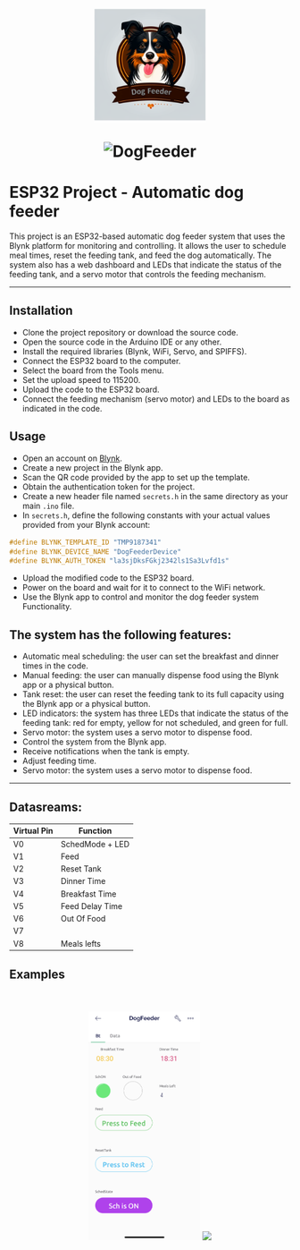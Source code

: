 <h1 align="center">
  <br>
 <img src="https://github.com/DogFeederDevelopers/Dog-Feeder/blob/ESP32Version/Other/Logos/dogfeederLogo.png"  alt="The Dog Feeder" width="200"></a>

  <br>
  <p align="center"> <img src="https://komarev.com/ghpvc/?username=Dog-Feeder&label=Repo%20views&color=0e75b6&style=flat" alt="DogFeeder" /> </p>

# ESP32 Project - Automatic dog feeder

This project is an ESP32-based automatic dog feeder system that uses the Blynk platform for monitoring and controlling. It allows the user to schedule meal times, reset the feeding tank, and feed the dog automatically. The system also has a web dashboard and LEDs that indicate the status of the feeding tank, and a servo motor that controls the feeding mechanism.

___

## Installation

* Clone the project repository or download the source code.
* Open the source code in the Arduino IDE or any other.
* Install the required libraries (Blynk, WiFi, Servo, and SPIFFS).
* Connect the ESP32 board to the computer.
* Select the board from the Tools menu.
* Set the upload speed to 115200.
* Upload the code to the ESP32 board.
* Connect the feeding mechanism (servo motor) and LEDs to the board as indicated in the code.

## Usage
* Open an account on [Blynk](www.blynk.com).
* Create a new project in the Blynk app.
* Scan the QR code provided by the app to set up the template.
* Obtain the authentication token for the project.
* Create a new header file named `secrets.h` in the same directory as your main `.ino` file.
* In `secrets.h`, define the following constants with your actual values provided from your Blynk account:
```cpp
#define BLYNK_TEMPLATE_ID "TMP9187341"
#define BLYNK_DEVICE_NAME "DogFeederDevice"
#define BLYNK_AUTH_TOKEN "la3sjDksFGkj2342ls1Sa3Lvfd1s"
```
* Upload the modified code to the ESP32 board.
* Power on the board and wait for it to connect to the WiFi network.
* Use the Blynk app to control and monitor the dog feeder system Functionality.


## The system has the following features:

* Automatic meal scheduling: the user can set the breakfast and dinner times in the code.
* Manual feeding: the user can manually dispense food using the Blynk app or a physical button.
* Tank reset: the user can reset the feeding tank to its full capacity using the Blynk app or a physical button.
* LED indicators: the system has three LEDs that indicate the status of the feeding tank: red for empty, yellow for not scheduled, and green for full.
* Servo motor: the system uses a servo motor to dispense food.
* Control the system from the Blynk app.
* Receive notifications when the tank is empty.
* Adjust feeding time.
* Servo motor: the system uses a servo motor to dispense food.
___
## Datasreams:
| Virtual Pin  | Function         |
| --- | ---------------- |
| V0  | SchedMode + LED  |
| V1  | Feed             |
| V2  | Reset Tank       |
| V3  | Dinner Time      |
| V4  | Breakfast Time   |
| V5  | Feed Delay Time  |
| V6  | Out Of Food      |
| V7  |                  |
| V8  | Meals lefts      |



## Examples

<h2 align="center">
  <br>
  <div align="center">
  <img src="https://github.com/DogFeederDevelopers/Dog-Feeder/blob/ESP32Version/Other/Logos/app-demo.jpeg" width="200">
  <img src="https://github.com/DogFeederDevelopers/Dog-Feeder/blob/ESP32Version/Other/Logos/ModelShot.png width="200">
</div>

  <br>

